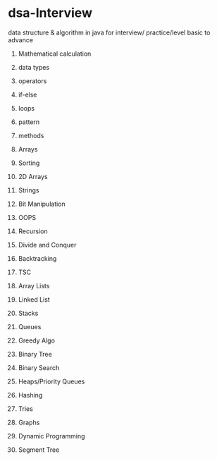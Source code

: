 # dsa-Interview
data structure &amp; algorithm in java for interview/ practice/level basic to advance

1. Mathematical calculation
2. data types

3. operators
4. if-else
5. loops
6. pattern
7. methods
8. Arrays
9. Sorting
10. 2D Arrays
11. Strings
12. Bit Manipulation
13. OOPS
14. Recursion
15. Divide and Conquer
16. Backtracking
17. TSC
18. Array Lists
19. Linked List
20. Stacks
21. Queues
22. Greedy Algo
23. Binary Tree
24. Binary Search
25. Heaps/Priority Queues
26. Hashing
27. Tries
28. Graphs
29. Dynamic Programming
30. Segment Tree
